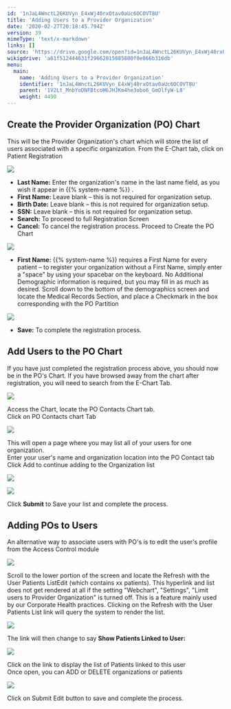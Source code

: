 ```yaml
---
id: '1nJaL4WnctL26KUVyn_E4xWj40rxOtav0aUc6OCOVT8U'
title: 'Adding Users to a Provider Organization'
date: '2020-02-27T20:18:45.794Z'
version: 39
mimeType: 'text/x-markdown'
links: []
source: 'https://drive.google.com/open?id=1nJaL4WnctL26KUVyn_E4xWj40rxOtav0aUc6OCOVT8U'
wikigdrive: 'a61f512444631f29662815085800f0e066b316db'
menu:
  main:
    name: 'Adding Users to a Provider Organization'
    identifier: '1nJaL4WnctL26KUVyn_E4xWj40rxOtav0aUc6OCOVT8U'
    parent: '1V2Lt_MnbYoDNFBtcoH6JHJKm4he3obo6_GmOlfyW-L8'
    weight: 4490
---
```

## Create the Provider Organization (PO) Chart  
  
This will be the Provider Organization's chart which will store the list of users associated with a specific organization. From the E-Chart tab, click on Patient Registration
  
![](../adding-users-to-a-provider-organization.assets/10000201000004D90000011F319F47CAAD161E67.png)  

* <strong>Last Name:</strong> Enter the organization's name in the last name field, as you wish it appear in {{% system-name %}} .
* <strong>First Name:</strong> Leave blank – this is not required for organization setup.
* <strong>Birth Date:</strong> Leave blank – this is not required for organization setup.
* <strong>SSN:</strong> Leave blank – this is not required for organization setup.
* <strong>Search:</strong> To proceed to full Registration Screen
* <strong>Cancel:</strong> To cancel the registration process.
Proceed to Create the PO Chart
  
![](../adding-users-to-a-provider-organization.assets/1000020100000532000001E28F3BCFAF4DC6422F.png)  

* <strong>First Name:</strong> {{% system-name %}} requires a First Name for every patient – to register your organization without a First Name, simply enter a "space" by using your spacebar on the keyboard. No Additional Demographic information is required, but you may fill in as much as desired. Scroll down to the bottom of the demographics screen and locate the Medical Records Section, and place a Checkmark in the box corresponding with the PO Partition
  
![](../adding-users-to-a-provider-organization.assets/1000020100000530000000D106487C815183EBF0.png)  

* <strong>Save:</strong> To complete the registration process.
  
## Add Users to the PO Chart  
  
If you have just completed the registration process above, you should now be in the PO's Chart. If you have browsed away from the chart after registration, you will need to search from the E-Chart Tab.
  
![](../adding-users-to-a-provider-organization.assets/10000201000002440000012DC147A8373FBA6080.png)  

Access the Chart, locate the PO Contacts Chart tab.  
Click on PO Contacts chart Tab
  
![](../adding-users-to-a-provider-organization.assets/100002010000038D0000004809626DD87222385C.png)  

This will open a page where you may list all of your users for one organization.  
Enter your user's name and organization location into the PO Contact tab  
Click Add to continue adding to the Organization list
  
![](../adding-users-to-a-provider-organization.assets/10000201000005560000025DBADCBA9B209CD3FC.png)  

  
![](../adding-users-to-a-provider-organization.assets/10000201000004EF0000005EC7A30DD6382E6D4B.png)  

Click **Submit** to Save your list and complete the process.
  
## Adding POs to Users  
  
An alternative way to associate users with PO's is to edit the user's profile from the Access Control module
  
![](../adding-users-to-a-provider-organization.assets/10000201000004E300000167ACBBD8BB32627C45.png)  

Scroll to the lower portion of the screen and locate the Refresh with the User Patients ListEdit (which contains xx patients). This hyperlink and list does not get rendered at all if the setting "Webchart", "Settings", "Limit users to Provider Organization" is turned off. This is a feature mainly used by our Corporate Health practices. Clicking on the Refresh with the User Patients List link will query the system to render the list.
  
![](../adding-users-to-a-provider-organization.assets/10000201000004DB00000134B188D6291D7FC3A8.png)  

The link will then change to say **Show Patients Linked to User:**
  
![](../adding-users-to-a-provider-organization.assets/10000201000004FE000000E0A438C4A9324B18D2.png)  

Click on the link to display the list of Patients linked to this user  
Once open, you can ADD or DELETE organizations or patients
  
![](../adding-users-to-a-provider-organization.assets/100002010000028D000001099BE8A3960D7866BD.png)  

Click on Submit Edit button to save and complete the process.
